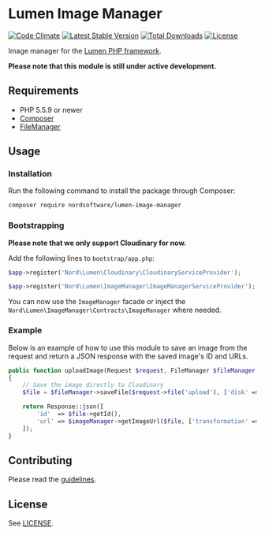 # Lumen Image Manager

[![Code Climate](https://codeclimate.com/github/nordsoftware/lumen-image-manager/badges/gpa.svg)](https://codeclimate.com/github/nordsoftware/lumen-image-manager)
[![Latest Stable Version](https://poser.pugx.org/nordsoftware/lumen-image-manager/version)](https://packagist.org/packages/nordsoftware/lumen-image-manager)
[![Total Downloads](https://poser.pugx.org/nordsoftware/lumen-image-manager/downloads)](https://packagist.org/packages/nordsoftware/lumen-image-manager)
[![License](https://img.shields.io/badge/license-MIT-blue.svg)](LICENSE)

Image manager for the [Lumen PHP framework](http://lumen.laravel.com/).

**Please note that this module is still under active development.**

## Requirements

- PHP 5.5.9 or newer
- [Composer](http://getcomposer.org)
- [FileManager](http://github.com/nordsoftware/lumen-file-manager)

## Usage

### Installation

Run the following command to install the package through Composer:

```sh
composer require nordsoftware/lumen-image-manager
```

### Bootstrapping

**Please note that we only support Cloudinary for now.**

Add the following lines to ```bootstrap/app.php```:

```php
$app->register('Nord\Lumen\Cloudinary\CloudinaryServiceProvider');
```

```php
$app->register('Nord\Lumen\ImageManager\ImageManagerServiceProvider');
```

You can now use the ```ImageManager``` facade or inject the ```Nord\Lumen\ImageManager\Contracts\ImageManager``` where needed.

### Example

Below is an example of how to use this module to save an image from the request
and return a JSON response with the saved image's ID and URLs.

```php
public function uploadImage(Request $request, FileManager $fileManager, ImageManager $imageManager)
{
    // Save the image directly to Cloudinary
    $file = $fileManager->saveFile($request->file('upload'), ['disk' => 'cloudinary']);

    return Response::json([
        'id'  => $file->getId(),
        'url' => $imageManager->getImageUrl($file, ['transformation' => 'small'])
    ]);
}
```

## Contributing

Please read the [guidelines](.github/CONTRIBUTING.md).

## License

See [LICENSE](LICENSE).
